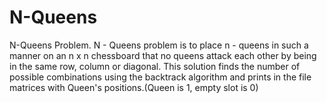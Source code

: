 # N-Queens
N-Queens Problem. N - Queens problem is to place n - queens in such a manner on an n x n chessboard that no queens attack each other by being in the same row, column or diagonal. This solution finds the number of possible combinations using the backtrack algorithm and prints in the file matrices with Queen's positions.(Queen is 1, empty slot is 0) 
